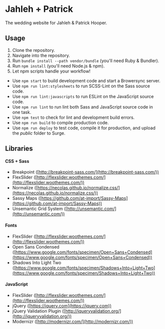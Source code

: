 # Jahleh + Patrick
The wedding website for Jahleh & Patrick Hooper.

## Usage
1. Clone the repository.
2. Navigate into the repository.
3. Run `bundle install --path vendor/bundle` (you'll need Ruby & Bundler).
4. Run `npm install` (you'll need Node.js & npm).
5. Let npm scripts handle your workflow!
  * Use `npm start` to build development code and start a Browersync server.
  * Use `npm run lint:stylesheets` to run SCSS-Lint on the Sass source code.
  * Use `npm run lint:javascripts` to run ESLint on the JavaScript source code.
  * Use `npm run lint` to run lint both Sass and JavaScript source code in one task.
  * Use `npm test` to check for lint and development build errors.
  * Use `npm run build` to compile production code.
  * Use `npm run deploy` to test code, compile it for production, and upload the *public* folder to Surge.

## Libraries

#### CSS + Sass
- Breakpoint ([http://breakpoint-sass.com/](http://breakpoint-sass.com/))
- FlexSlider ([http://flexslider.woothemes.com/](http://flexslider.woothemes.com/))
- Normalize ([https://necolas.github.io/normalize.css/](https://necolas.github.io/normalize.css/))
- Sassy Maps ([https://github.com/at-import/Sassy-Maps](https://github.com/at-import/Sassy-Maps))
- Unsemantic Grid System ([http://unsemantic.com/](http://unsemantic.com/))

#### Fonts
- FlexSlider ([http://flexslider.woothemes.com/](http://flexslider.woothemes.com/))
- Open Sans Condensed ([https://www.google.com/fonts/specimen/Open+Sans+Condensed](https://www.google.com/fonts/specimen/Open+Sans+Condensed))
- Shadows Into Light Two ([https://www.google.com/fonts/specimen/Shadows+Into+Light+Two](https://www.google.com/fonts/specimen/Shadows+Into+Light+Two))

#### JavaScript
- FlexSlider ([http://flexslider.woothemes.com/](http://flexslider.woothemes.com/))
- jQuery ([https://jquery.com](https://jquery.com))
- jQuery Validation Plugin ([http://jqueryvalidation.org/](http://jqueryvalidation.org/))
- Modernizr ([http://modernizr.com/](http://modernizr.com/))
